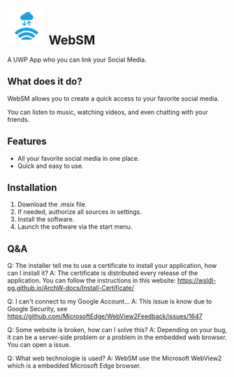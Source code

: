# ![Logo WebSM](Assets/WebSM.png) WebSM
A UWP App who you can link your Social Media.

## What does it do?
WebSM allows you to create a quick access to your favorite social media.

You can listen to music, watching videos, and even chatting with your friends.

## Features
- All your favorite social media in one place.
- Quick and easy to use.

## Installation
1. Download the .msix file.
2. If needed, authorize all sources in settings.
3. Install the software.
4. Launch the software via the start menu.

## Q&A
Q: The installer tell me to use a certificate to install your application, how can I install it?
A: The certificate is distributed every release of the application. You can follow the instructions in this website: https://wsldl-pg.github.io/ArchW-docs/Install-Certificate/

Q: I can't connect to my Google Account...
A: This issue is know due to Google Security, see https://github.com/MicrosoftEdge/WebView2Feedback/issues/1647

Q: Some website is broken, how can I solve this?
A: Depending on your bug, it can be a server-side problem or a problem in the embedded web browser. You can open a issue.

Q: What web technologie is used?
A: WebSM use the Microsoft WebView2 which is a embedded Microsoft Edge browser.